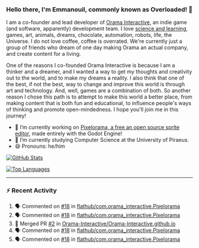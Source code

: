 ### Hello there, I'm Emmanouil, commonly known as Overloaded! 👋
I am a co-founder and lead developer of [Orama Interactive](https://www.orama-interactive.com/), an indie game (and software, apparently) development team. I love [science and learning](https://github.com/OverloadedOrama/KnowledgeBase), games, art, animals, dreams, chocolate, automation, robots, life, the Universe. I do not love coffee, coffee is overrated. We're currently just a group of friends who dream of one day making Orama an actual company, and create content for a living.

One of the reasons I co-founded Orama Interactive is because I am a thinker and a dreamer, and I wanted a way to get my thoughts and creativity out to the world, and to make my dreams a reality. I also think that one of the best, if not the best, way to change and improve this world is through art and technology. And, well, games are a combination of both. So another reason I chose this path is to attempt to make this world a better place, from making content that is both fun and educational, to influence people's ways of thinking and promote open-mindedness. I hope you'll join me in this journey!

- 🔭 I’m currently working on [Pixelorama, a free an open source sprite editor](https://github.com/Orama-Interactive/Pixelorama), made entirely with the Godot Engine!
- 🌱 I’m currently studying Computer Science at the University of Piraeus.
- 😄 Pronouns: he/him

[![GitHub Stats](https://github-readme-stats.vercel.app/api/?username=OverloadedOrama&show_icons=true&theme=merko)](https://github.com/anuraghazra/github-readme-stats)

[![Top Languages](https://github-readme-stats.vercel.app/api/top-langs/?username=OverloadedOrama&layout=compact&theme=merko)](https://github.com/anuraghazra/github-readme-stats)

---

### :zap: Recent Activity

<!--START_SECTION:activity-->
1. 🗣 Commented on [#18](https://github.com/flathub/com.orama_interactive.Pixelorama/issues/18) in [flathub/com.orama_interactive.Pixelorama](https://github.com/flathub/com.orama_interactive.Pixelorama)
2. 🗣 Commented on [#18](https://github.com/flathub/com.orama_interactive.Pixelorama/issues/18) in [flathub/com.orama_interactive.Pixelorama](https://github.com/flathub/com.orama_interactive.Pixelorama)
3. 🎉 Merged PR [#2](https://github.com/Orama-Interactive/Orama-Interactive.github.io/pull/2) in [Orama-Interactive/Orama-Interactive.github.io](https://github.com/Orama-Interactive/Orama-Interactive.github.io)
4. 🗣 Commented on [#18](https://github.com/flathub/com.orama_interactive.Pixelorama/issues/18) in [flathub/com.orama_interactive.Pixelorama](https://github.com/flathub/com.orama_interactive.Pixelorama)
5. 🗣 Commented on [#18](https://github.com/flathub/com.orama_interactive.Pixelorama/issues/18) in [flathub/com.orama_interactive.Pixelorama](https://github.com/flathub/com.orama_interactive.Pixelorama)
<!--END_SECTION:activity-->

<!--
**OverloadedOrama/OverloadedOrama** is a ✨ _special_ ✨ repository because its `README.md` (this file) appears on your GitHub profile.

Here are some ideas to get you started:

- 👯 I’m looking to collaborate on ...
- 🤔 I’m looking for help with ...
- 💬 Ask me about ...
- 📫 How to reach me: ...
- ⚡ Fun fact: ...
-->
